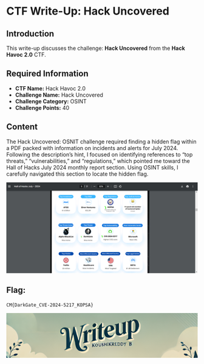 # CTF Write-Up: Hack Uncovered

## Introduction

This write-up discusses the challenge: **Hack Uncovered** from the **Hack Havoc 2.0** CTF.

## Required Information

- **CTF Name:** Hack Havoc 2.0
- **Challenge Name:** Hack Uncovered
- **Challenge Category:** OSINT
- **Challenge Points:** 40

## Content
The Hack Uncovered: OSNIT challenge required finding a hidden flag within a PDF packed with information on incidents and alerts for July 2024. Following the description’s hint, I focused on identifying references to “top threats,” “vulnerabilities,” and “regulations,” which pointed me toward the Hall of Hacks July 2024 monthly report section. Using OSINT skills, I carefully navigated this section to locate the hidden flag.

![](src\images\17.png)

## Flag: 
    CM{DarkGate_CVE-2024-5217_KOPSA}                 


![CTF Writeup by KoushikReddyB](src\images\Credits.png)